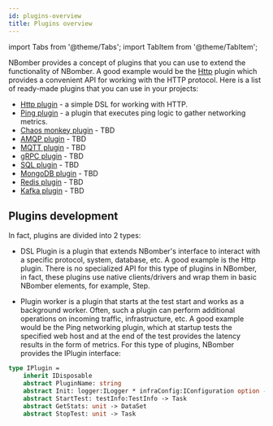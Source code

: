 ```yaml
---
id: plugins-overview
title: Plugins overview
---
```


import Tabs from '@theme/Tabs';
import TabItem from '@theme/TabItem';

NBomber provides a concept of plugins that you can use to extend the functionality of NBomber. A good example would be the [Http](plugins-http) plugin which provides a convenient API for working with the HTTP protocol. Here is a list of ready-made plugins that you can use in your projects:

- [Http plugin](plugins-http) - a simple DSL for working with HTTP.
- [Ping plugin](plugins-ping) - a plugin that executes ping logic to gather networking metrics.
- [Chaos monkey plugin]() - TBD
- [AMQP plugin]() - TBD
- [MQTT plugin]() - TBD
- [gRPC plugin]() - TBD
- [SQL plugin]() - TBD
- [MongoDB plugin]() - TBD
- [Redis plugin]() - TBD
- [Kafka plugin]() - TBD

## Plugins development

In fact, plugins are divided into 2 types:
 - DSL Plugin is a plugin that extends NBomber's interface to interact with a specific protocol, system, database, etc. A good example is the Http plugin. There is no specialized API for this type of plugins in NBomber, in fact, these plugins use native clients/drivers and wrap them in basic NBomber elements, for example, Step.

 - Plugin worker is a plugin that starts at the test start and works as a background worker. Often, such a plugin can perform additional operations on incoming traffic, infrastructure, etc. A good example would be the Ping networking plugin, which at startup tests the specified web host and at the end of the test provides the latency results in the form of metrics. For this type of plugins, NBomber provides the IPlugin interface:

```fsharp
type IPlugin =
    inherit IDisposable
    abstract PluginName: string
    abstract Init: logger:ILogger * infraConfig:IConfiguration option -> unit
    abstract StartTest: testInfo:TestInfo -> Task
    abstract GetStats: unit -> DataSet
    abstract StopTest: unit -> Task
```